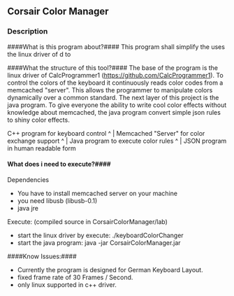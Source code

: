 ## Corsair Color Manager ##

### Description ###

####What is this program about?####
This program shall simplify the uses the linux driver of d<Person> to


####What the structure of this tool?####
The base of the program is the linux driver of CalcProgrammer1 (https://github.com/CalcProgrammer1). To control the colors of the keyboard it continuously reads color codes from a memcached "server". This allows the programmer to manipulate colors dynamically over a common standard.
The next layer of this project is the java program. To give everyone the ability to write cool color effects without knowledge about memcached, the java program convert simple json rules to shiny color effects.

C++ program for keyboard control
    ^
    |
Memcached "Server" for color exchange support
    ^
    |
Java program to execute color rules
    ^
    |
JSON program in human readable form



#### What does i need to execute?####
Dependencies
- You have to install memcached server on your machine
- you need libusb (libusb-0.1)
- java jre

Execute: (compiled source in CorsairColorManager/lab)
- start the linux driver by execute: ./keyboardColorChanger
- start the java program: java -jar CorsairColorManager.jar <pathToYourJSONProgram>


####Know Issues:####
- Currently the program is designed for German Keyboard Layout.
- fixed frame rate of 30 Frames / Second.
- only linux supported in c++ driver.